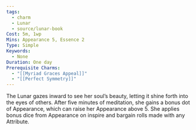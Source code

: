 ```yaml
---
tags:
  - charm
  - Lunar
  - source/lunar-book
Cost: 5m, 1wp
Mins: Appearance 5, Essence 2
Type: Simple
Keywords:
  - None
Duration: One day
Prerequisite Charms:
  - "[[Myriad Graces Appeal]]"
  - "[[Perfect Symmetry]]"
---
```

The Lunar gazes inward to see her soul’s beauty, letting it shine forth into the eyes of others. After five minutes of meditation, she gains a bonus dot of Appearance, which can raise her Appearance above 5. She applies bonus dice from Appearance on inspire and bargain rolls made with any Attribute.